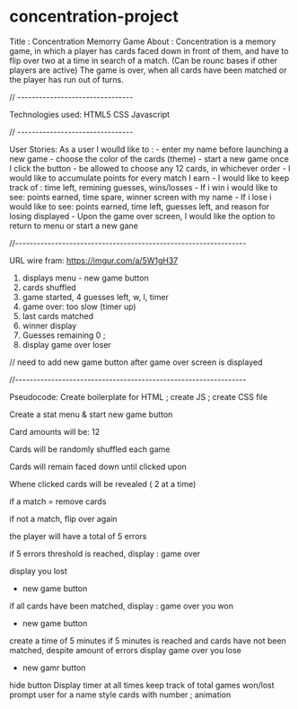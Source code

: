 # concentration-project

Title : Concentration Memorry Game 
About : Concentration is a memory game, in which a player has cards faced down in front of them, and have to flip over two at a time in search of a match. (Can be rounc bases if other players are active) The game is over, when all cards have been matched or the player has run out of turns.

// --------------------------------

Technologies used:
HTML5
CSS
Javascript 

// --------------------------------

User Stories:
As a user I woulld like to :
    - enter my name before launching a new game
    - choose the color of the cards (theme)
    - start a new game once I click the button
    - be allowed to choose any 12 cards, in whichever order
    - I would like to accumulate points for every match I earn
    - I would like to keep track of : time left, remining guesses, wins/losses
    - If i win i would like to see: points earned, time spare, winner screen with my name
    - If i lose i would like to see: points earned, time left, guesses left, and reason for losing displayed
    - Upon the game over screen, I would like the option to return to menu or start a new gane 

//----------------------------------------------------------------

URL wire fram: https://imgur.com/a/5W1gH37

1. displays menu - new game button
2. cards shuffled
3. game started, 4 guesses left, w, l, timer
4. game over: too slow (timer up)
5. last cards matched
6. winner display
7. Guesses remaining 0 ; 
8. display game over loser

// need to add new game button after game over screen is displayed

//----------------------------------------------------------------

Pseudocode:
Create boilerplate for HTML ; create JS ; create CSS file

Create a stat menu & start new game button

Card amounts will be: 12

Cards will be randomly shuffled each game

Cards will remain faced down until clicked upon 

Whene clicked cards will be revealed ( 2 at a time)

if a match = remove cards

if not a match, flip over again

the player will have a total of 5 errors

if 5 errors threshold is reached, display : game over

display you lost 
- new game button

if all cards have been matched, display : game over you won
- new game button

create a time of 5 minutes
if 5 minutes is reached and cards have not been matched, despite amount of errors display game over you lose 
- new gamr button

hide button
Display timer at all times
keep track of total games won/lost
prompt user for a name 
style cards with number ; animation


